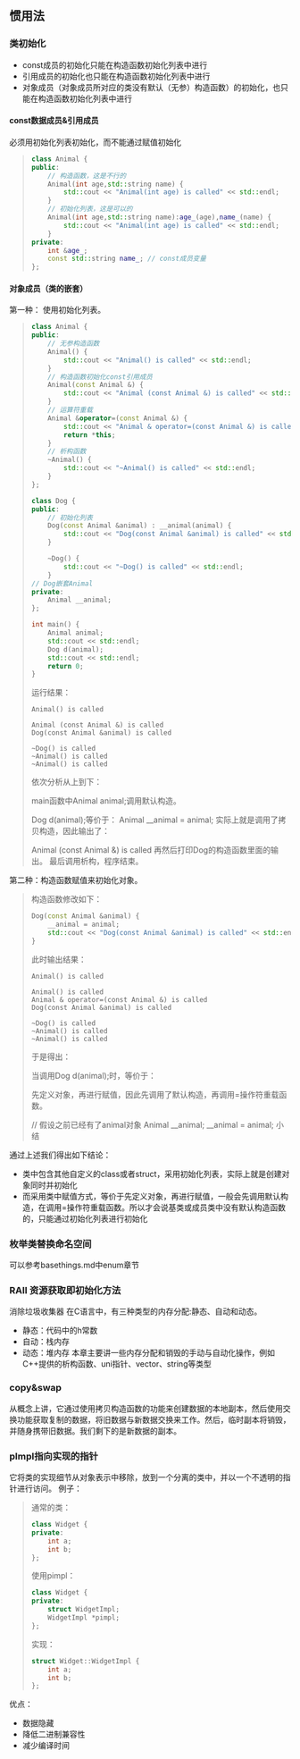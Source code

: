 ## 惯用法
### 类初始化
* const成员的初始化只能在构造函数初始化列表中进行
* 引用成员的初始化也只能在构造函数初始化列表中进行
* 对象成员（对象成员所对应的类没有默认（无参）构造函数）的初始化，也只能在构造函数初始化列表中进行
#### const数据成员&引用成员
必须用初始化列表初始化，而不能通过赋值初始化
> ```cpp
> class Animal {
> public:
>     // 构造函数，这是不行的
>     Animal(int age,std::string name) {
>         std::cout << "Animal(int age) is called" << std::endl;
>     }
>     // 初始化列表，这是可以的
>     Animal(int age,std::string name):age_(age),name_(name) {
>         std::cout << "Animal(int age) is called" << std::endl;
>     }
> private:
>     int &age_;
>     const std::string name_; // const成员变量
> };
> ```
#### 对象成员（类的嵌套）
第一种： 使用初始化列表。
> ```cpp
> class Animal {
> public:
>     // 无参构造函数
>     Animal() {
>         std::cout << "Animal() is called" << std::endl;
>     }
>     // 构造函数初始化const引用成员
>     Animal(const Animal &) {
>         std::cout << "Animal (const Animal &) is called" << std::endl;
>     }
>     // 运算符重载
>     Animal &operator=(const Animal &) {
>         std::cout << "Animal & operator=(const Animal &) is called" << std::endl;
>         return *this;
>     }
>     // 析构函数
>     ~Animal() {
>         std::cout << "~Animal() is called" << std::endl;
>     }
> };
> ```
>
> ```cpp
> class Dog {
> public:
>     // 初始化列表
>     Dog(const Animal &animal) : __animal(animal) {
>         std::cout << "Dog(const Animal &animal) is called" << std::endl;
>     }
>
>     ~Dog() {
>         std::cout << "~Dog() is called" << std::endl;
>     }
> // Dog嵌套Animal
> private:
>     Animal __animal;
> };
> ```
>
> ```cpp
> int main() {
>     Animal animal;
>     std::cout << std::endl;
>     Dog d(animal);
>     std::cout << std::endl;
>     return 0;
> }
> ```
>
> 运行结果：
> ```
> Animal() is called
>
> Animal (const Animal &) is called
> Dog(const Animal &animal) is called
>
> ~Dog() is called
> ~Animal() is called
> ~Animal() is called
> ```
> 依次分析从上到下：
>
> main函数中Animal animal;调用默认构造。
>
> Dog d(animal);等价于：
> Animal __animal = animal;
> 实际上就是调用了拷贝构造，因此输出了：
>
> Animal (const Animal &) is called
> 再然后打印Dog的构造函数里面的输出。
> 最后调用析构，程序结束。

第二种：构造函数赋值来初始化对象。

> 构造函数修改如下：
> ```cpp
> Dog(const Animal &animal) {
>     __animal = animal;
>     std::cout << "Dog(const Animal &animal) is called" << std::endl;
> }
> ```
> 此时输出结果：
> ```
> Animal() is called
>
> Animal() is called
> Animal & operator=(const Animal &) is called
> Dog(const Animal &animal) is called
>
> ~Dog() is called
> ~Animal() is called
> ~Animal() is called
> ```
> 于是得出：
>
> 当调用Dog d(animal);时，等价于：
>
> 先定义对象，再进行赋值，因此先调用了默认构造，再调用=操作符重载函数。
>
> // 假设之前已经有了animal对象
> Animal __animal;
> __animal = animal;
小结

通过上述我们得出如下结论：

* 类中包含其他自定义的class或者struct，采用初始化列表，实际上就是创建对象同时并初始化
* 而采用类中赋值方式，等价于先定义对象，再进行赋值，一般会先调用默认构造，在调用=操作符重载函数。所以才会说基类或成员类中没有默认构造函数的，只能通过初始化列表进行初始化
### 枚举类替换命名空间
可以参考basethings.md中enum章节
### RAII 资源获取即初始化方法
消除垃圾收集器
在C语言中，有三种类型的内存分配:静态、自动和动态。
* 静态：代码中的h常数
* 自动：栈内存
* 动态：堆内存
本章主要讲一些内存分配和销毁的手动与自动化操作，例如C++提供的析构函数、uni指针、vector、string等类型
### copy&swap
从概念上讲，它通过使用拷贝构造函数的功能来创建数据的本地副本，然后使用交换功能获取复制的数据，将旧数据与新数据交换来工作。然后，临时副本将销毁，并随身携带旧数据。我们剩下的是新数据的副本。
### plmpl指向实现的指针
它将类的实现细节从对象表示中移除，放到一个分离的类中，并以一个不透明的指针进行访问。
例子：
> 通常的类：
> ```cpp
> class Widget {
> private:
>     int a;
>     int b;
> };
> ```
> 使用pimpl：
> ```cpp
> class Widget {
> private:
>     struct WidgetImpl;
>     WidgetImpl *pimpl;
> };
> ```
> 实现：
> ```cpp
> struct Widget::WidgetImpl {
>     int a;
>     int b;
> };
> ```
优点：
* 数据隐藏
* 降低二进制兼容性
* 减少编译时间
